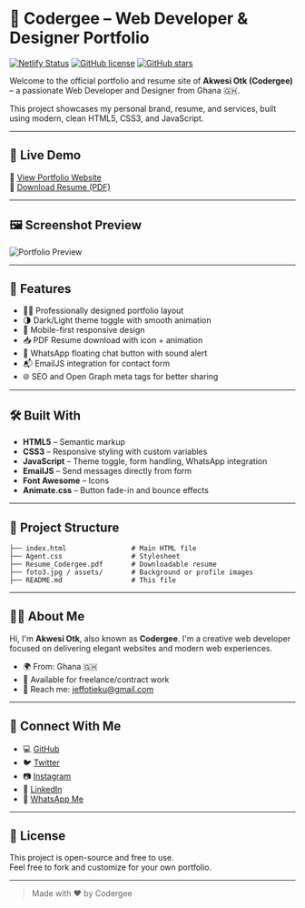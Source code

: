 # 💼 Codergee – Web Developer & Designer Portfolio

[![Netlify Status](https://api.netlify.com/api/v1/badges/e3d45612-12e4-456b-9b6e-xxxxxx/deploy-status)](https://app.netlify.com/sites/codergee-portfolio/deploys)
[![GitHub license](https://img.shields.io/github/license/codergee/codergee-portfolio)](https://github.com/codergee/codergee-portfolio/blob/main/LICENSE)
[![GitHub stars](https://img.shields.io/github/stars/codergee/codergee-portfolio?style=social)](https://github.com/codergee/codergee-portfolio)

Welcome to the official portfolio and resume site of **Akwesi Otk (Codergee)** – a passionate Web Developer and Designer from Ghana 🇬🇭.

This project showcases my personal brand, resume, and services, built using modern, clean HTML5, CSS3, and JavaScript.

---

## 🌟 Live Demo

🔗 [View Portfolio Website](https://jef912.github.io/codergee-portfolio/)  
📄 [Download Resume (PDF)](Resume_Codergee.pdf)

---

## 🖼️ Screenshot Preview

![Portfolio Preview](url('assets/foto1,jpg'))

---

## 🚀 Features

- 🧑‍💻 Professionally designed portfolio layout
- 🌗 Dark/Light theme toggle with smooth animation
- 📱 Mobile-first responsive design
- 📥 PDF Resume download with icon + animation
- 💬 WhatsApp floating chat button with sound alert
- 📬 EmailJS integration for contact form
- 🌐 SEO and Open Graph meta tags for better sharing

---

## 🛠️ Built With

- **HTML5** – Semantic markup
- **CSS3** – Responsive styling with custom variables
- **JavaScript** – Theme toggle, form handling, WhatsApp integration
- **EmailJS** – Send messages directly from form
- **Font Awesome** – Icons
- **Animate.css** – Button fade-in and bounce effects

---

## 📁 Project Structure

```
├── index.html                # Main HTML file
├── Agent.css                 # Stylesheet
├── Resume_Codergee.pdf       # Downloadable resume
├── foto3.jpg / assets/       # Background or profile images
├── README.md                 # This file
```

---

## 👨‍🎓 About Me

Hi, I'm **Akwesi Otk**, also known as **Codergee**. I'm a creative web developer focused on delivering elegant websites and modern web experiences.

- 🌍 From: Ghana 🇬🇭
- 💼 Available for freelance/contract work
- 💬 Reach me: [jeffotieku@gmail.com](mailto:jeffotieku@gmail.com)

---

## 🔗 Connect With Me

- 💻 [GitHub](https://github.com/codergee)
- 🐦 [Twitter](https://twitter.com/xtasy_jeff)
- 📷 [Instagram](https://instagram.com/xtasyfive)
- 💼 [LinkedIn](https://linkedin.com/in/codergee)
- 💬 [WhatsApp Me](https://wa.me/233245678910?text=Hi%20Codergee%2C%20I%27d%20like%20to%20hire%20you)

---

## 📝 License

This project is open-source and free to use.  
Feel free to fork and customize for your own portfolio.

---

> Made with ❤️ by Codergee
